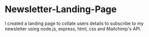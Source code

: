 # Newsletter-Landing-Page

I created a landing page to collate users details to subscribe to my newsletter using node.js, express, html, css and Mailchimp's API. 


